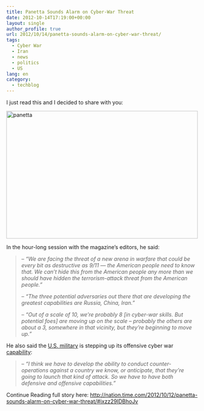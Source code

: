 ```yaml
---
title: Panetta Sounds Alarm on Cyber-War Threat
date: 2012-10-14T17:19:00+00:00
layout: single
author_profile: true
url: 2012/10/14/panetta-sounds-alarm-on-cyber-war-threat/
tags:
  - Cyber War
  - Iran
  - news
  - politics
  - US
lang: en
category: 
  - techblog
---
```

I just read this and I decided to share with you: 

<a href="http://lh6.ggpht.com/-rxSvJyUeLGM/UHrtIE_jhnI/AAAAAAAAHhM/98q2e7uYTGg/s1600-h/panetta%25255B2%25255D.jpg" target="_blank"><img title="panetta" border="0" alt="panetta" src="http://lh5.ggpht.com/-p8vF4Ptr3LI/UHrtK7zfeYI/AAAAAAAAHhU/NM6DEXxF0uE/panetta_thumb%25255B2%25255D.jpg?imgmax=800" width="504" height="337" /></a> 

In the hour-long session with the magazine’s editors, he said: 

> _– “We are facing the threat of a new arena in warfare that could be every bit as destructive as 9/11 — the American people need to know that. We can’t hide this from the American people any more than we should have hidden the terrorism-attack threat from the American people.”_ 
> 
> _– “The three potential adversaries out there that are developing the greatest capabilities are Russia, China, Iran.”_ 
> 
> _– “Out of a scale of 10, we’re probably 8 [in cyber-war skills. But potential foes] are moving up on the scale – probably the others are about a 3, somewhere in that vicinity, but they’re beginning to move up.”_

He also said the [U.S. military](http://topics.time.com/u.s.-military/) is stepping up its offensive cyber war [capability](http://www.time.com/time/nation/article/0,8599,1957679,00.html): 

> _– “I think we have to develop the ability to conduct counter-operations against a country we know, or anticipate, that they’re going to launch that kind of attack. So we have to have both defensive and offensive capabilities.”_

Continue Reading full story here: <http://nation.time.com/2012/10/12/panetta-sounds-alarm-on-cyber-war-threat/#ixzz29IDBhoJv>